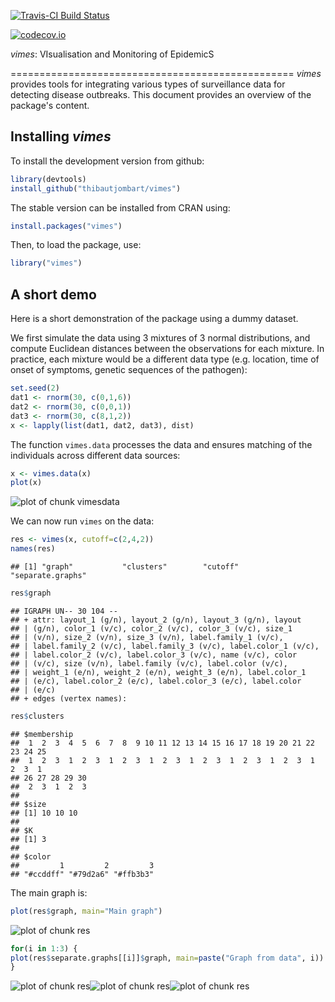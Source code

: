[![Travis-CI Build Status](https://travis-ci.org/thibautjombart/vimes.png?branch=master)](https://travis-ci.org/thibautjombart/vimes)

[![codecov.io](https://codecov.io/github/thibautjombart/vimes/coverage.svg?branch=master)](https://codecov.io/github/thibautjombart/vimes?branch=master)






*vimes*: VIsualisation and Monitoring of EpidemicS 

=================================================
*vimes* provides tools for integrating various types of surveillance data for detecting disease outbreaks. This document provides an overview of the package's content.


Installing *vimes*
-------------
To install the development version from github:

```r
library(devtools)
install_github("thibautjombart/vimes")
```

The stable version can be installed from CRAN using:

```r
install.packages("vimes")
```

Then, to load the package, use:

```r
library("vimes")
```


A short demo
------------------
Here is a short demonstration of the package using a dummy dataset.

We first simulate the data using 3 mixtures of 3 normal distributions, and compute Euclidean distances between the observations for each mixture.
In practice, each mixture would be a different data type (e.g. location, time of onset of symptoms, genetic sequences of the pathogen):

```r
set.seed(2)
dat1 <- rnorm(30, c(0,1,6))
dat2 <- rnorm(30, c(0,0,1))
dat3 <- rnorm(30, c(8,1,2))
x <- lapply(list(dat1, dat2, dat3), dist)
```

The function `vimes.data` processes the data and ensures matching of the individuals across different data sources:

```r
x <- vimes.data(x)
plot(x)
```

![plot of chunk vimesdata](vignettes/figs/vimesdata-1.png)

We can now run `vimes` on the data:

```r
res <- vimes(x, cutoff=c(2,4,2))
names(res)
```

```
## [1] "graph"           "clusters"        "cutoff"          "separate.graphs"
```

```r
res$graph
```

```
## IGRAPH UN-- 30 104 -- 
## + attr: layout_1 (g/n), layout_2 (g/n), layout_3 (g/n), layout
## | (g/n), color_1 (v/c), color_2 (v/c), color_3 (v/c), size_1
## | (v/n), size_2 (v/n), size_3 (v/n), label.family_1 (v/c),
## | label.family_2 (v/c), label.family_3 (v/c), label.color_1 (v/c),
## | label.color_2 (v/c), label.color_3 (v/c), name (v/c), color
## | (v/c), size (v/n), label.family (v/c), label.color (v/c),
## | weight_1 (e/n), weight_2 (e/n), weight_3 (e/n), label.color_1
## | (e/c), label.color_2 (e/c), label.color_3 (e/c), label.color
## | (e/c)
## + edges (vertex names):
```

```r
res$clusters
```

```
## $membership
##  1  2  3  4  5  6  7  8  9 10 11 12 13 14 15 16 17 18 19 20 21 22 23 24 25 
##  1  2  3  1  2  3  1  2  3  1  2  3  1  2  3  1  2  3  1  2  3  1  2  3  1 
## 26 27 28 29 30 
##  2  3  1  2  3 
## 
## $size
## [1] 10 10 10
## 
## $K
## [1] 3
## 
## $color
##         1         2         3 
## "#ccddff" "#79d2a6" "#ffb3b3"
```

The main graph is:

```r
plot(res$graph, main="Main graph")
```

![plot of chunk res](vignettes/figs/res-1.png)

```r
for(i in 1:3) {
plot(res$separate.graphs[[i]]$graph, main=paste("Graph from data", i))
}
```

![plot of chunk res](vignettes/figs/res-2.png)![plot of chunk res](vignettes/figs/res-3.png)![plot of chunk res](vignettes/figs/res-4.png)

